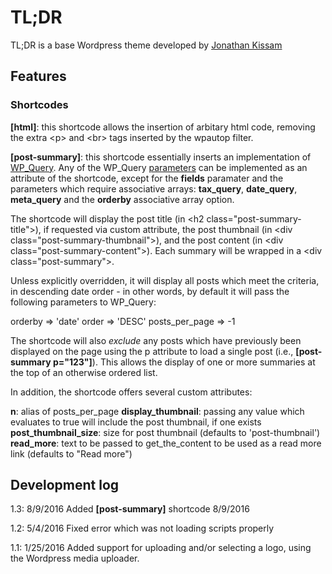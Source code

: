 # TL;DR

TL;DR is a base Wordpress theme developed by [Jonathan Kissam](http://jonathankissam.com)

## Features

### Shortcodes

__[html]__: this shortcode allows the insertion of arbitary html code, removing the extra &lt;p&gt; and &lt;br&gt; tags inserted by the wpautop filter.

__[post-summary]__: this shortcode essentially inserts an implementation of [WP_Query](https://codex.wordpress.org/Class_Reference/WP_Query). Any of the WP_Query [parameters](https://codex.wordpress.org/Class_Reference/WP_Query#Parameters) can be implemented as an attribute of the shortcode, except for the __fields__ paramater and the parameters which require associative arrays: __tax_query__, __date_query__, __meta_query__ and the __orderby__ associative array option.

The shortcode will display the post title (in &lt;h2 class="post-summary-title"&gt;), if requested via custom attribute, the post thumbnail (in &lt;div class="post-summary-thumbnail"&gt;), and the post content (in &lt;div class="post-summary-content"&gt;). Each summary will be wrapped in a &lt;div class="post-summary"&gt;.

Unless explicitly overridden, it will display all posts which meet the criteria, in descending date order - in other words, by default it will pass the following parameters to WP_Query:

  orderby => 'date'
  order => 'DESC'
  posts_per_page => -1

The shortcode will also _exclude_ any posts which have previously been displayed on the page using the p attribute to load a single post (i.e., __[post-summary p="123"]__). This allows the display of one or more summaries at the top of an otherwise ordered list.

In addition, the shortcode offers several custom attributes:

  __n__: alias of posts_per_page
  __display_thumbnail__: passing any value which evaluates to true will include the post thumbnail, if one exists
  __post_thumbnail_size__: size for post thumbnail (defaults to 'post-thumbnail')
  __read_more__: text to be passed to get_the_content to be used as a read more link (defaults to "Read more")

## Development log

1.3: 8/9/2016 Added __[post-summary]__ shortcode 8/9/2016

1.2: 5/4/2016 Fixed error which was not loading scripts properly 

1.1: 1/25/2016 Added support for uploading and/or selecting a logo, using the Wordpress media uploader. 
